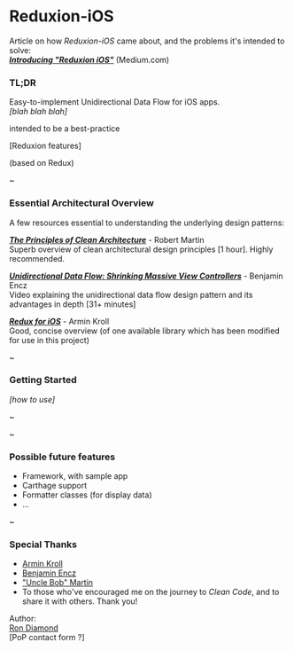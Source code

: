 
# Reduxion-iOS

Article on how *Reduxion-iOS* came about, and the problems it's intended to solve:  
[***Introducing "Reduxion iOS"***](https://medium.com/p/6e1cdf5d7570/)  (Medium.com)

### **TL;DR**  
Easy-to-implement Unidirectional Data Flow for iOS apps.  
*[blah blah blah]*


intended to be a best-practice


[Reduxion features]


(based on Redux)



~

### Essential Architectural Overview  
A few resources essential to understanding the underlying design patterns:

[***The Principles of Clean Architecture***](https://www.youtube.com/watch?v=o_TH-Y78tt4&t=10m45s) - Robert Martin  
Superb overview of clean architectural design principles [1 hour].  Highly recommended.

[***Unidirectional Data Flow: Shrinking Massive View Controllers***](https://realm.io/news/benji-encz-unidirectional-data-flow-swift/) - Benjamin Encz  
Video explaining the unidirectional data flow design pattern and its advantages in depth [31+ minutes]

[***Redux for iOS***](http://blog.jtribe.com.au/redux-for-ios/) - Armin Kroll  
Good, concise overview (of one available library which has been modified for use in this project)

~

### Getting Started
*[how to use]*

~




~

### Possible future features
- Framework, with sample app
- Carthage support
- Formatter classes (for display data)
- ...

~
### Special Thanks
- [Armin Kroll](https://twitter.com/persival)
- [Benjamin Encz](https://twitter.com/benjaminencz)
- ["Uncle Bob" Martin](https://twitter.com/unclebobmartin)
- To those who've encouraged me on the journey to *Clean Code*, and to share it with others. Thank you!



Author:  
[Ron Diamond](https://twitter.com/ron_diamond)  
[PoP contact form ?]
